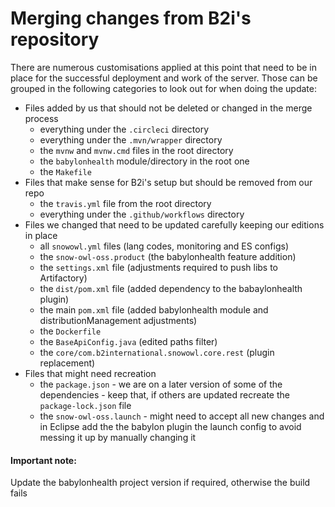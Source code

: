 # Merging changes from B2i's repository

There are numerous customisations applied at this point that need to be in place for the successful deployment and work of the 
server. Those can be grouped in the following categories to look out for when doing the update:

* Files added by us that should not be deleted or changed in the merge process
    * everything under the `.circleci` directory
    * everything under the `.mvn/wrapper` directory
    * the `mvnw` and `mvnw.cmd` files in the root directory 
    * the `babylonhealth` module/directory in the root one
    * the `Makefile`
* Files that make sense for B2i's setup but should be removed from our repo
    * the `travis.yml` file from the root directory
    * everything under the `.github/workflows` directory
* Files we changed that need to be updated carefully keeping our editions in place
    * all `snowowl.yml` files (lang codes, monitoring and ES configs)
    * the `snow-owl-oss.product` (the babylonhealth feature addition)
    * the `settings.xml` file (adjustments required to push libs to Artifactory)
    * the `dist/pom.xml` file (added dependency to the babaylonhealth plugin)
    * the main `pom.xml` file (added babylonhealth module and distributionManagement adjustments)
    * the `Dockerfile`
    * the `BaseApiConfig.java` (edited paths filter)
    * the `core/com.b2international.snowowl.core.rest` (plugin replacement)
* Files that might need recreation 
    * the `package.json` - we are on a later version of some of the dependencies - keep that, if others are updated recreate the `package-lock.json` file
    * the `snow-owl-oss.launch` - might need to accept all new changes and in Eclipse add the the babylon plugin the launch config to avoid messing it up by manually changing it
    
#### Important note:     
Update the babylonhealth project version if required, otherwise the build fails
